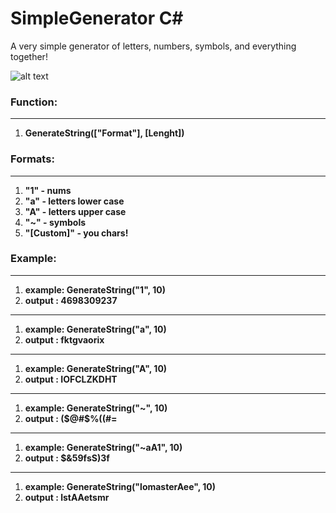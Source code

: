 # SimpleGenerator С#
A very simple generator of letters, numbers, symbols, and everything together!

![alt text](https://i.imgur.com/5k0ET5h.png)

### Function:
----------------

1. **GenerateString(["Format"], [Lenght])** 



### Formats:
----------------
1. **"1" - nums** 
2. **"a" - letters lower case** 
3. **"A" - letters upper case** 
4. **"~" - symbols** 
5. **"[Custom]" - you chars!** 


### Example:
----------------
1. **example: GenerateString("1", 10)**
2. **output : 4698309237**
----------------
1. **example: GenerateString("a", 10)**
2. **output : fktgvaorix**
----------------
1. **example: GenerateString("A", 10)**
2. **output : IOFCLZKDHT**
----------------
1. **example: GenerateString("~", 10)**
2. **output : ($@#$%((#=**
----------------
1. **example: GenerateString("~aA1", 10)**
2. **output : $&59fsS)3f**
----------------
1. **example: GenerateString("lomasterAee", 10)**
2. **output : lstAAetsmr**

